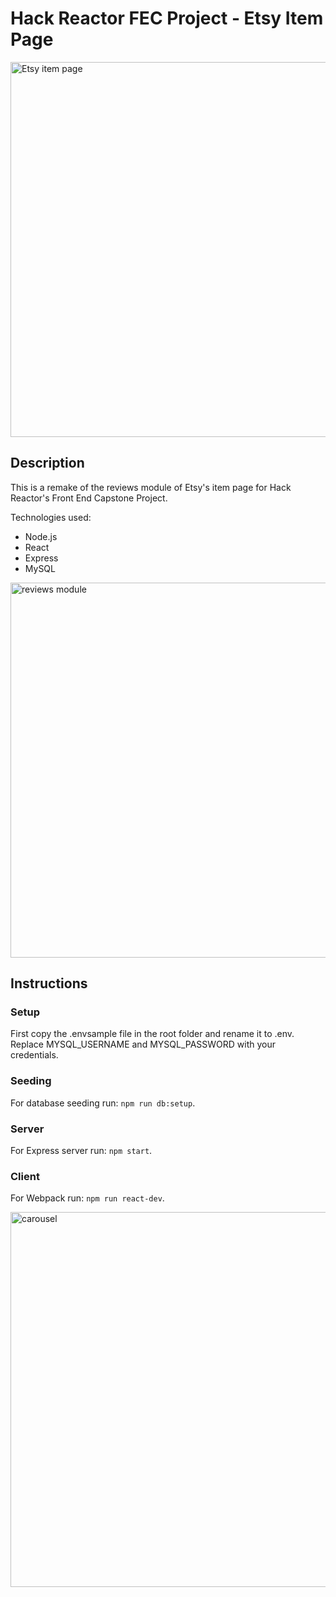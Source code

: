 # Hack Reactor FEC Project - Etsy Item Page

<img width="600" alt="Etsy item page" src="https://user-images.githubusercontent.com/3691141/105924480-2fe28c80-5ff3-11eb-8d11-26fe94d72a09.png">

## Description
This is a remake of the reviews module of Etsy's item page for Hack Reactor's Front End Capstone Project. 

Technologies used:
* Node.js
* React
* Express
* MySQL

<img width="600" alt="reviews module" src="https://user-images.githubusercontent.com/3691141/105924491-34a74080-5ff3-11eb-9db4-d701c48a69e3.png">

## Instructions

### Setup
First copy the .envsample file in the root folder and rename it to .env. Replace MYSQL_USERNAME and MYSQL_PASSWORD with your credentials.

### Seeding
For database seeding run: `npm run db:setup`.

### Server
For Express server run: `npm start`.

### Client
For Webpack run: `npm run react-dev`.

<img width="600" alt="carousel" src="https://user-images.githubusercontent.com/3691141/105924492-353fd700-5ff3-11eb-8992-aaa2364f949e.png">

